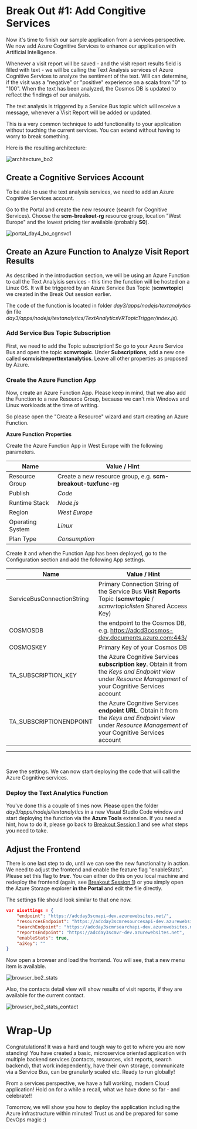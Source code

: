 # Break Out #1: Add Congitive Services #

Now it's time to finish our sample application from a services perspective. We now add Azure Cognitive Services to enhance our application with Artificial Intelligence.

Whenever a visit report will be saved - and the visit report results field is filled with text - we will be calling the Text Analysis services of Azure Cognitive Services to analyze the sentiment of the text. Will can determine, if the visit was a "negative" or "positive" experience on a scala from "0" to "100". When the text has been analyzed, the Cosmos DB is updated to reflect the findings of our analysis.

The text analysis is triggered by a Service Bus topic which will receive a message, whenever a Visit Report will be added or updated. 

This is a very common technique to add functionality to your application without touching the current services. You can extend without having to worry to break something.

Here is the resulting architecture:

![architecture_bo2](./img/architecture_day3.png "architecture_bo2")

## Create a Cognitive Services Account ##

To be able to use the text analysis services, we need to add an Azure Cognitive Services account.

Go to the Portal and create the new resource (search for Cognitive Services). Choose the **scm-breakout-rg** resource group, location "West Europe" and the lowest pricing tier available (probably **S0**).

![portal_day4_bo_cgnsvc1](./img/portal_day4_bo_cgnsvc1.png "portal_day4_bo_cgnsvc1")

## Create an Azure Function to Analyze Visit Report Results ##

As described in the introduction section, we will be using an Azure Function to call the Text Analyisis services - this time the function will be hosted on a Linux OS. It will be triggered by an Azure Service Bus Topic (**scmvrtopic**) we created in the Break Out session earlier. 

The code of the function is located in folder *day3/apps/nodejs/textanalytics* (in file *day3/apps/nodejs/textanalytics/TextAnalyticsVRTopicTrigger/index.js*).

### Add Service Bus Topic Subscription ### 

First, we need to add the Topic subscription! So go to your Azure Service Bus and open the topic **scmvrtopic**. Under **Subscriptions**, add a new one called **scmvisitreporttextanalytics**. Leave all other properties as proposed by Azure.

### Create the Azure Function App ###

Now, create an Azure Function App. Please keep in mind, that we also add the Function to a new Resource Group, because we can't mix Windows and Linux workloads at the time of writing.

So please open the "Create a Resource" wizard and start creating an Azure Function.

**Azure Function Properties**

Create the Azure Function App in West Europe with the following parameters.

| Name | Value / Hint |
| --- | --- |
| Resource Group | Create a new resource group, e.g. **scm-breakout-tuxfunc-rg** |
| Publish | *Code* |
| Runtime Stack | *Node.js* |
| Region | *West Europe* |
| Operating System | *Linux* |
| Plan Type | *Consumption* |

Create it and when the Function App has been deployed, go to the Configuration section and add the following App settings.

| Name | Value / Hint |
| --- | --- |
| ServiceBusConnectionString | Primary Connection String of the Service Bus **Visit Reports** Topic (**scmvrtopic** / *scmvrtopiclisten* Shared Access Key) |
| COSMOSDB | the endpoint to the Cosmos DB, e.g. <https://adcd3cosmos-dev.documents.azure.com:443/> |
| COSMOSKEY | Primary Key of your Cosmos DB |
| TA_SUBSCRIPTION_KEY | the Azure Cognitive Services **subscription key**. Obtain it from the *Keys and Endpoint* view under *Resource Management* of your Cognitive Services account |
| TA_SUBSCRIPTIONENDPOINT | the Azure Cognitive Services **endpoint URL**. Obtain it from the *Keys and Endpoint* view under *Resource Management* of your Cognitive Services account |
<hr>
<br>

Save the settings. We can now start deploying the code that will call the Azure Cognitive services.

### Deploy the Text Analytics Function ###

You've done this a couple of times now. Please open the folder *day3/apps/nodejs/textanalytics* in a new Visual Studio Code window and start deploying the function via the **Azure Tools** extension. If you need a hint, how to do it, please go back to [Breakout Session 1](challenges/challenge-4.md) and see what steps you need to take.

## Adjust the Frontend ##

There is one last step to do, until we can see the new functionality in action. We need to adjust the frontend and enable the feature flag "enableStats". Please set this flag to ***true***. You can either do this on you local machine and redeploy the frontend (again, see [Breakout Session 1](challenges/challenge-4.md)) or you simply open the Azure Storage explorer **in the Portal** and edit the file directly.

The settings file should look similar to that one now.

```json
var uisettings = {
    "endpoint": "https://adcday3scmapi-dev.azurewebsites.net/",
    "resourcesEndpoint": "https://adcday3scmresourcesapi-dev.azurewebsites.net/",
    "searchEndpoint": "https://adcday3scmrsearchapi-dev.azurewebsites.net/",
    "reportsEndpoint": "https://adcday3scmvr-dev.azurewebsites.net",
    "enableStats": true,
    "aiKey": ""
}
```

Now open a browser and load the frontend. You will see, that a new menu item is available.

![browser_bo2_stats](./img/browser_bo2_stats.png "browser_bo2_stats")

Also, the contacts detail view will show results of visit reports, if they are available for the current contact.

![browser_bo2_stats_contact](./img/browser_bo2_stats_contact.png "browser_bo2_stats_contact")

# Wrap-Up #

Congratulations! It was a hard and tough way to get to where you are now standing! You have created a basic, microservice oriented application with multiple backend services (contacts, resources, visit reports, search backend), that work independently, have their own storage, communicate via a Service Bus, can be granularly scaled etc. Ready to run globally!

From a services perspective, we have a full working, modern Cloud application! Hold on for a while a recall, what we have done so far - and celebrate!!

Tomorrow, we will show you how to deploy the application including the Azure infrastructure within minutes! Trust us and be prepared for some DevOps magic :)
